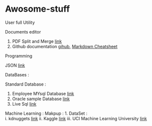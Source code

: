# Awosome-stuff
User  full Utility

Documents editor

1. PDF Split and Merge [link](https://sourceforge.net/projects/pdfsam/)
2. Github documentation [gihub](https://help.github.com/articles/about-readmes/), [Markdown Cheatsheet](https://github.com/adam-p/markdown-here/wiki/Markdown-Cheatsheet) 

Programming

JSON [link](http://www.json.org/)

DataBases : 

Standard Database : 
1. Employee MYsql  Database [link](https://github.com/datacharmer/test_db)  
2. Oracle sample Database  [link](https://github.com/oracle/db-sample-schemas) 
3. Live Sql [link](https://livesql.oracle.com/apex/livesql/file/toc.html)

Machine Learning :
Makpup : 1. DataSet :  
            i. kdnuggets [link](http://www.kdnuggets.com/datasets/index.html)
            ii. Kaggle [link](https://www.kaggle.com/)
            iii. UCI Machine Learning University [link](http://archive.ics.uci.edu/ml/datasets.html) 
